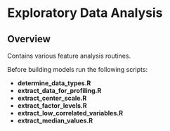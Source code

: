 Exploratory Data Analysis
=========================

## Overview
Contains various feature analysis routines.

Before building models run the following scripts:
* **determine_data_types.R**
* **extract_data_for_profiling.R**
* **extract_center_scale.R**
* **extract_factor_levels.R**
* **extract_low_correlated_variables.R**
* **extract_median_values.R**
